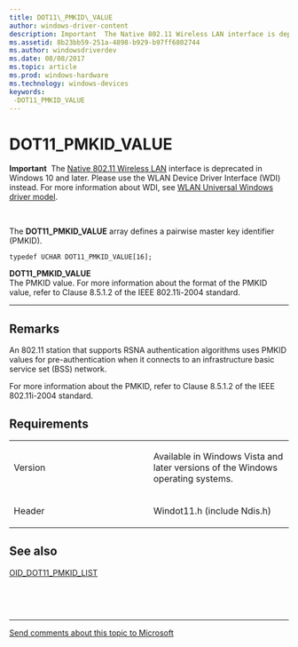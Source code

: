 ```yaml
---
title: DOT11\_PMKID\_VALUE
author: windows-driver-content
description: Important  The Native 802.11 Wireless LAN interface is deprecated in Windows 10 and later.
ms.assetid: 8b23bb59-251a-4898-b929-b97ff6802744
ms.author: windowsdriverdev
ms.date: 08/08/2017
ms.topic: article
ms.prod: windows-hardware
ms.technology: windows-devices
keywords: 
 -DOT11_PMKID_VALUE
---
```


# DOT11\_PMKID\_VALUE


**Important**  The [Native 802.11 Wireless LAN](https://msdn.microsoft.com/library/windows/hardware/ff560690) interface is deprecated in Windows 10 and later. Please use the WLAN Device Driver Interface (WDI) instead. For more information about WDI, see [WLAN Universal Windows driver model](https://msdn.microsoft.com/library/windows/hardware/dn897672).

 

The **DOT11\_PMKID\_VALUE** array defines a pairwise master key identifier (PMKID).

```ManagedCPlusPlus
typedef UCHAR DOT11_PMKID_VALUE[16];
```

**DOT11\_PMKID\_VALUE**  
The PMKID value. For more information about the format of the PMKID value, refer to Clause 8.5.1.2 of the IEEE 802.11i-2004 standard.

****  

Remarks
-------

An 802.11 station that supports RSNA authentication algorithms uses PMKID values for pre-authentication when it connects to an infrastructure basic service set (BSS) network.

For more information about the PMKID, refer to Clause 8.5.1.2 of the IEEE 802.11i-2004 standard.

Requirements
------------

<table>
<colgroup>
<col width="50%" />
<col width="50%" />
</colgroup>
<tbody>
<tr class="odd">
<td><p>Version</p></td>
<td><p>Available in Windows Vista and later versions of the Windows operating systems.</p></td>
</tr>
<tr class="even">
<td><p>Header</p></td>
<td>Windot11.h (include Ndis.h)</td>
</tr>
</tbody>
</table>

## See also


[OID\_DOT11\_PMKID\_LIST](oid-dot11-pmkid-list.md)

 

 


--------------------
[Send comments about this topic to Microsoft](mailto:wsddocfb@microsoft.com?subject=Documentation%20feedback%20%5Bnetvista\netvista%5D:%20DOT11_PMKID_VALUE%20%20RELEASE:%20%288/8/2017%29&body=%0A%0APRIVACY%20STATEMENT%0A%0AWe%20use%20your%20feedback%20to%20improve%20the%20documentation.%20We%20don't%20use%20your%20email%20address%20for%20any%20other%20purpose,%20and%20we'll%20remove%20your%20email%20address%20from%20our%20system%20after%20the%20issue%20that%20you're%20reporting%20is%20fixed.%20While%20we're%20working%20to%20fix%20this%20issue,%20we%20might%20send%20you%20an%20email%20message%20to%20ask%20for%20more%20info.%20Later,%20we%20might%20also%20send%20you%20an%20email%20message%20to%20let%20you%20know%20that%20we've%20addressed%20your%20feedback.%0A%0AFor%20more%20info%20about%20Microsoft's%20privacy%20policy,%20see%20http://privacy.microsoft.com/default.aspx. "Send comments about this topic to Microsoft")


